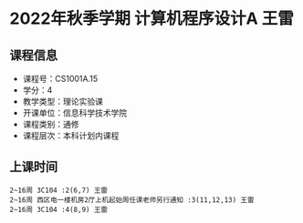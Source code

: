 # 2022年秋季学期 计算机程序设计A 王雷






## 课程信息

- 课程号：CS1001A.15
- 学分：4
- 教学类型：理论实验课
- 开课单位：信息科学技术学院
- 课程类别：通修
- 课程层次：本科计划内课程

## 上课时间

```
2~16周 3C104 :2(6,7) 王雷
2~16周 西区电一楼机房2厅上机起始周任课老师另行通知 :3(11,12,13) 王雷
2~16周 3C104 :4(8,9) 王雷
```

